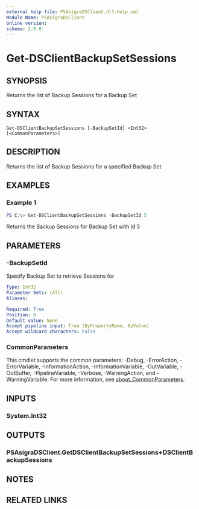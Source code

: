 ```yaml
---
external help file: PSAsigraDSClient.dll-Help.xml
Module Name: PSAsigraDSClient
online version:
schema: 2.0.0
---
```


# Get-DSClientBackupSetSessions

## SYNOPSIS
Returns the list of Backup Sessions for a Backup Set

## SYNTAX

```
Get-DSClientBackupSetSessions [-BackupSetId] <Int32> [<CommonParameters>]
```

## DESCRIPTION
Returns the list of Backup Sessions for a specified Backup Set

## EXAMPLES

### Example 1
```powershell
PS C:\> Get-DSClientBackupSetSessions -BackupSetId 5
```

Returns the Backup Sessions for Backup Set with Id 5

## PARAMETERS

### -BackupSetId
Specify Backup Set to retrieve Sessions for

```yaml
Type: Int32
Parameter Sets: (All)
Aliases:

Required: True
Position: 0
Default value: None
Accept pipeline input: True (ByPropertyName, ByValue)
Accept wildcard characters: False
```

### CommonParameters
This cmdlet supports the common parameters: -Debug, -ErrorAction, -ErrorVariable, -InformationAction, -InformationVariable, -OutVariable, -OutBuffer, -PipelineVariable, -Verbose, -WarningAction, and -WarningVariable. For more information, see [about_CommonParameters](http://go.microsoft.com/fwlink/?LinkID=113216).

## INPUTS

### System.Int32

## OUTPUTS

### PSAsigraDSClient.GetDSClientBackupSetSessions+DSClientBackupSessions

## NOTES

## RELATED LINKS
